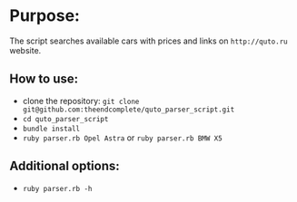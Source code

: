 # Purpose:
The script searches available cars with prices and links on `http://quto.ru` website.

## How to use:
- clone the repository:
 `git clone git@github.com:theendcomplete/quto_parser_script.git`
- `cd quto_parser_script`
- `bundle install`
- `ruby parser.rb Opel Astra` or `ruby parser.rb BMW X5`

## Additional options:
- `ruby parser.rb -h`


